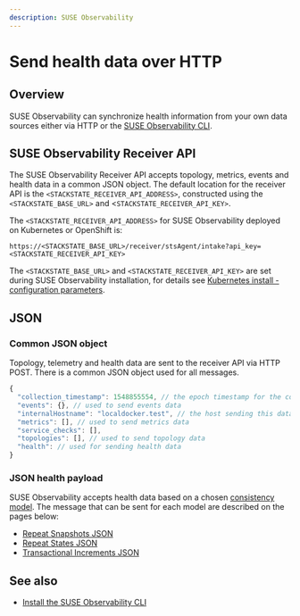 ```yaml
---
description: SUSE Observability 
---
```


# Send health data over HTTP

## Overview

SUSE Observability can synchronize health information from your own data sources either via HTTP or the [SUSE Observability CLI](../../../setup/cli/cli-sts.md).

## SUSE Observability Receiver API

The SUSE Observability Receiver API accepts topology, metrics, events and health data in a common JSON object. The default location for the receiver API is the `<STACKSTATE_RECEIVER_API_ADDRESS>`, constructed using the `<STACKSTATE_BASE_URL>` and <`STACKSTATE_RECEIVER_API_KEY>`.

The `<STACKSTATE_RECEIVER_API_ADDRESS>` for SUSE Observability deployed on Kubernetes or OpenShift is:

```text
https://<STACKSTATE_BASE_URL>/receiver/stsAgent/intake?api_key=<STACKSTATE_RECEIVER_API_KEY>
```

The `<STACKSTATE_BASE_URL>` and `<STACKSTATE_RECEIVER_API_KEY>` are set during SUSE Observability installation, for details see [Kubernetes install - configuration parameters](/setup/install-stackstate/kubernetes_openshift/kubernetes_install.md#generate-values-yaml).

## JSON 

### Common JSON object

Topology, telemetry and health data are sent to the receiver API via HTTP POST. There is a common JSON object used for all messages.

```javascript
{
  "collection_timestamp": 1548855554, // the epoch timestamp for the collection
  "events": {}, // used to send events data
  "internalHostname": "localdocker.test", // the host sending this data
  "metrics": [], // used to send metrics data
  "service_checks": [],
  "topologies": [], // used to send topology data
  "health": // used for sending health data
}
```

### JSON health payload

SUSE Observability accepts health data based on a chosen [consistency model](/configure/health/health-synchronization.md#consistency-models). The message that can be sent for each model are described on the pages below:

* [Repeat Snapshots JSON](/configure/health/send-health-data/repeat_snapshots.md)
* [Repeat States JSON](/configure/health/send-health-data/repeat_states.md)
* [Transactional Increments JSON](/configure/health/send-health-data/transactional_increments.md)

## See also

* [Install the SUSE Observability CLI](../../../setup/cli/cli-sts.md)


